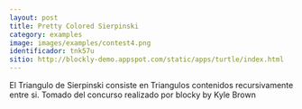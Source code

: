 ```yaml
---
layout: post
title: Pretty Colored Sierpinski
category: examples
image: images/examples/contest4.png
identificador: tnk57u
sitio: http://blockly-demo.appspot.com/static/apps/turtle/index.html
---
```

El Triangulo de Sierpinski consiste en Triangulos contenidos recursivamente entre si.
Tomado del concurso realizado por blocky
by Kyle Brown 